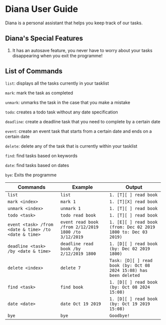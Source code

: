 # Diana User Guide
Diana is a personal assistant that helps you keep track of our tasks.

## Diana's Special Features

1. It has an autosave feature, you never have to worry about your tasks disappearing when you exit the programme!


## List of Commands

`list`: displays all the tasks currently in your tasklist

`mark`: mark the task as completed 

`unmark`: unmarks the task in the case that you make a mistake

`todo`: creates a todo task without any date specification 

`deadline`: create a deadline task that you need to complete by a certain date 

`event`: create an event task that starts from a certain date and ends on a certain date

`delete`: delete any of the task that is currently within your tasklist 

`find`: find tasks based on keywords 

`date`: find tasks based on dates 

`bye`: Exits the programme

| Commands                                             | Example                                              | Output                                                            |
|------------------------------------------------------|------------------------------------------------------|-------------------------------------------------------------------|
| `list`                                               | `list`                                               | `1. [T][ ] read book`                                             |
| `mark <index>`                                       | `mark 1`                                             | `1. [T][X] read book`                                             |
| `unmark <index>`                                     | `unmark 1`                                           | `1. [T][ ] read book`                                             |
| `todo <task>`                                        | `todo read book`                                     | `1. [T][ ] read book`                                             |
| `event <task> /from <date & time> /to <date & time>` | `event read book /from 2/12/2019 1800 /to 3/12/2019` | `1. [E][ ] read book (from: Dec 02 2019 1800 to: Dec 03 2019)`    |
| `deadline <task> /by <date & time>`                  | `deadline read book /by 2/12/2019 1800`              | `1. [D][ ] read book (by: Dec 02 2019 1800)`                      |
| `delete <index>`                                     | `delete 7`                                           | `Task: [D][ ] read book (by: Oct 08 2024 15:08) has been deleted` 
| `find <task>`                                        | `find book`                                          | `1. [D][ ] read book (by: Oct 08 2024 15:08)`                     |
| `date <date>`                                        | `date Oct 19 2019`                                   | `1. [D][ ] read book (by: Oct 19 2019 15:08)`                     |
| `bye`                                                | `bye`                                                | `Goodbye!`                                                        |
